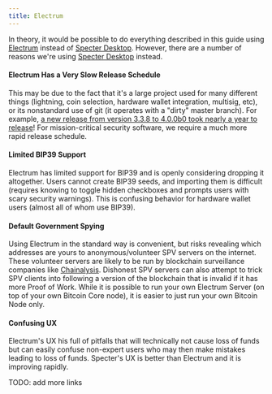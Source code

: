 ```yaml
---
title: Electrum
---
```


In theory, it would be possible to do everything described in this guide using [Electrum](https://electrum.org/) instead of [Specter Desktop](https://github.com/cryptoadvance/specter-desktop).
However, there are a number of reasons we're using [Specter Desktop](https://github.com/cryptoadvance/specter-desktop) instead.

#### Electrum Has a Very Slow Release Schedule
This may be due to the fact that it's a large project used for many different things (lightning, coin selection, hardware wallet integration, multisig, etc), or its nonstandard use of git (it operates with a "dirty" master branch).
For example, [a new release from version 3.3.8 to 4.0.0b0 took nearly a year to release](https://download.electrum.org/)!
For mission-critical security software, we require a much more rapid release schedule.

#### Limited BIP39 Support
Electrum has limited support for BIP39 and is openly considering dropping it altogether.
Users cannot create BIP39 seeds, and importing them is difficult (requires knowing to toggle hidden checkboxes and prompts users with scary security warnings).
This is confusing behavior for hardware wallet users (almost all of whom use BIP39).

#### Default Government Spying
Using Electrum in the standard way is convenient, but risks revealing which addresses are yours to anonymous/volunteer SPV servers on the internet.
These volunteer servers are likely to be run by blockchain surveillance companies like [Chainalysis](https://www.chainalysis.com/).
Dishonest SPV servers can also attempt to trick SPV clients into following a version of the blockchain that is invalid if it has more Proof of Work.
While it is possible to run your own Electrum Server (on top of your own Bitcoin Core node), it is easier to just run your own Bitcoin Node only.

#### Confusing UX
Electrum's UX his full of pitfalls that will technically not cause loss of funds but can easily confuse non-expert users who may then make mistakes leading to loss of funds.
Specter's UX is better than Electrum and it is improving rapidly.


TODO: add more links


